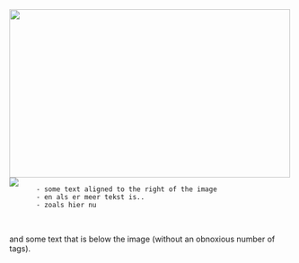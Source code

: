 <div><img src="attachment:woodworkers.png" width="500" height="300"/></div>


<img align="left" src="https://cloud.githubusercontent.com/assets/532272/21507867/3376e9fe-cc4a-11e6-9350-7ec4f680da36.gif">

        - some text aligned to the right of the image
        - en als er meer tekst is..
        - zoals hier nu

<br clear="left"/>

and some text that is below the image (without an obnoxious number of <br /> tags).
```